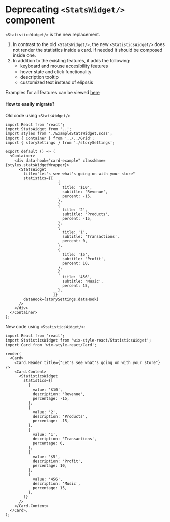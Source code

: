 # Deprecating `<StatsWidget/>` component

`<StatisticsWidget/>` is the new replacement.
1. In contrast to the old `<StatsWidget/>`, the new `<StatisticsWidget/>` does not render the statistics inside a card. If needed it should be composed inside one.
2. In addition to the existing features, it adds the following:
    * keyboard and mouse accesibility features
    * hover state and click functionality
    * description tooltip
    * customized text instead of elipssis
    
Examples for all features can be viewed [here](https://wix-wix-style-react.surge.sh/?selectedKind=WIP&selectedStory=StatisticsWidget&full=0&addons=0&stories=1&panelRight=0) 

#### How to easily migrate?
Old code using `<StatsWidget/>`
```
import React from 'react';
import StatsWidget from '..';
import styles from './ExampleStatsWidget.scss';
import { Container } from '../../Grid';
import { storySettings } from './storySettings';

export default () => (
  <Container>
    <div data-hook="card-example" className={styles.statsWidgetWrapper}>
      <StatsWidget
        title="Let's see what's going on with your store"
        statistics={[
                       {
                         title: '$10',
                         subtitle: 'Revenue',
                         percent: -15,
                       },
                       {
                         title: '2',
                         subtitle: 'Products',
                         percent: -15,
                       },
                       {
                         title: '1',
                         subtitle: 'Transactions',
                         percent: 0,
                       },
                       {
                         title: '$5',
                         subtitle: 'Profit',
                         percent: 10,
                       },
                       {
                         title: '456',
                         subtitle: 'Music',
                         percent: 15,
                       },
                     ]}
        dataHook={storySettings.dataHook}
      />
    </div>
  </Container>
);
```

New code using `<StatisticsWidget/>`:
```
import React from 'react';
import StatisticsWidget from 'wix-style-react/StatisticsWidget';
import Card from 'wix-style-react/Card';

render(
  <Card>
    <Card.Header title={"Let's see what's going on with your store"} />
    <Card.Content>
      <StatisticsWidget
        statistics={[
          {
            value: '$10',
            description: 'Revenue',
            percentage: -15,
          },
          {
            value: '2',
            description: 'Products',
            percentage: -15,
          },
          {
            value: '1',
            description: 'Transactions',
            percentage: 0,
          },
          {
            value: '$5',
            description: 'Profit',
            percentage: 10,
          },
          {
            value: '456',
            description: 'Music',
            percentage: 15,
          },
        ]}
      />
    </Card.Content>
  </Card>,
);
```
